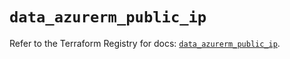 # `data_azurerm_public_ip`

Refer to the Terraform Registry for docs: [`data_azurerm_public_ip`](https://registry.terraform.io/providers/hashicorp/azurerm/4.29.0/docs/data-sources/public_ip).
